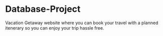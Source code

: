 # Database-Project
Vacation Getaway website where you can book your travel with a planned itenerary so you can enjoy your trip hassle free.

